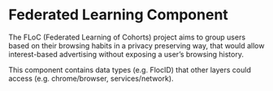 # Federated Learning Component
The FLoC (Federated Learning of Cohorts) project aims to group users based on
their browsing habits in a privacy preserving way, that would allow
interest-based advertising without exposing a user’s browsing history.

This component contains data types (e.g. FlocID) that other layers could access
(e.g. chrome/browser, services/network).

